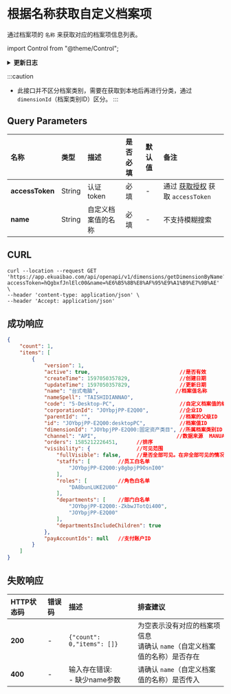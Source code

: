 # 根据名称获取自定义档案项
通过档案项的 `名称` 来获取对应的档案项信息列表。

import Control from "@theme/Control";

<Control
method="GET"
url="/api/openapi/v1/dimensions/getDimensionByName"
/>

<details>
  <summary><b>更新日志</b></summary>
  <div>

  [**1.8.0**](/updateLog/update-log#180) -> 🐞 **成功响应** 中可获取新增的 `channel`（数据来源）字段。<br/>

  </div>
</details>

:::caution
- 此接口并不区分档案类别，需要在获取到本地后再进行分类，通过 `dimensionId`（档案类别ID）区分。
:::

## Query Parameters

| 名称 | 类型 | 描述 | 是否必填 | 默认值 | 备注 |
| :--- | :--- | :--- | :--- |:--- | :--- |
| **accessToken** | String  | 认证token	    | 必填 | - | 通过 [获取授权](/docs/open-api/getting-started/auth) 获取 `accessToken` |
| **name**        | String  |自定义档案值的名称 | 必填 | - | 不支持模糊搜索 |

## CURL
```shell
curl --location --request GET 'https://app.ekuaibao.com/api/openapi/v1/dimensions/getDimensionByName?accessToken=hQgbxfJnlElc00&name=%E6%B5%8B%E8%AF%95%E9%A1%B9%E7%9B%AE' \
--header 'content-type: application/json' \
--header 'Accept: application/json'
```

## 成功响应
```json
{
    "count": 1,
    "items": [
        {
            "version": 1,
            "active": true,                             //是否有效
            "createTime": 1597050357829,                //创建日期
            "updateTime": 1597050357829,                //更新日期
            "name": "台式电脑",                         //档案值名称
            "nameSpell": "TAISHIDIANNAO",
            "code": "5-Desktop-PC",                     //自定义档案值的编码
            "corporationId": "JOYbpjPP-E2Q00",          //企业ID
            "parentId": "",                             //档案的父级ID
            "id": "JOYbpjPP-E2Q00:desktopPC",           //档案值ID
            "dimensionId": "JOYbpjPP-E2Q00:固定资产类目", //所属档案类别ID
            "channel": "API",                          //数据来源  MANUAL：系统创建  API：接口创建
            "orders": 1585212226451,      //排序
            "visibility": {               //可见范围
                "fullVisible": false,     //是否全部可见。在非全部可见的情况下，仅白名单内的员工可见。
                "staffs": [         //员工白名单
                    "JOYbpjPP-E2Q00:y8gbpjP9OsnI00"
                ],
                "roles": [          //角色白名单
                    "DA8bunLUKE2U00"
                ],
                "departments": [    //部门白名单
                    "JOYbpjPP-E2Q00:-ZkbwJTotQi400",
                    "JOYbpjPP-E2Q00"
                ],
                "departmentsIncludeChildren": true
            },
            "payAccountIds": null   //支付账户ID
        }
    ]
}
```

## 失败响应

| HTTP状态码 | 错误码 | 描述 | 排查建议 |
| :--- | :--- | :--- | :--- |
| **200** | - | `{"count": 0,"items": []}` | 为空表示没有对应的档案项信息<br/>请确认 `name`（自定义档案值的名称）是否存在 | 
| **400** | - | 输入存在错误:<br/>- 缺少name参数 | 请确认 `name`（自定义档案值的名称）是否传入 | 
